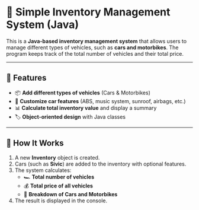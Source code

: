 # 🚗 Simple Inventory Management System (Java)  

This is a **Java-based inventory management system** that allows users to manage different types of vehicles, such as **cars and motorbikes**. The program keeps track of the total number of vehicles and their total price.  

---

## 📜 Features  
- 📦 **Add different types of vehicles** (Cars & Motorbikes)  
- 📝 **Customize car features** (ABS, music system, sunroof, airbags, etc.)  
- 📊 **Calculate total inventory value** and display a summary  
- 🏷️ **Object-oriented design** with Java classes  

---

## 🎯 How It Works  
1. A new **Inventory** object is created.  
2. Cars (such as **Sivic**) are added to the inventory with optional features.  
3. The system calculates:  
   - 🏎️ **Total number of vehicles**  
   - 💰 **Total price of all vehicles**  
   - 🚗 **Breakdown of Cars and Motorbikes**  
4. The result is displayed in the console.  
